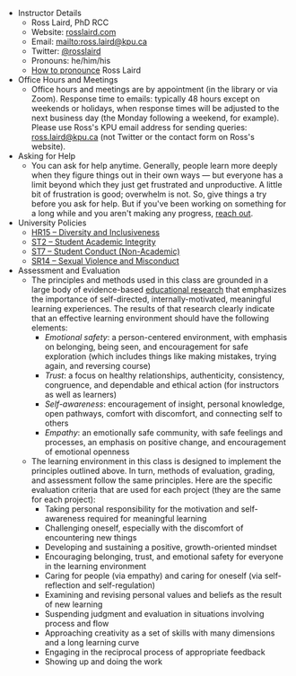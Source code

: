- Instructor Details
	- Ross Laird, PhD RCC
	- Website: [rosslaird.com](https://rosslaird.com/)
	- Email: [mailto:ross.laird@kpu.ca](ross.laird@kpu.ca)
	- Twitter: [@rosslaird](https://twitter.com/rosslaird)
	- Pronouns: he/him/his
	- [How to pronounce](https://namedrop.io/rosslaird) Ross Laird
- Office Hours and Meetings
	- Office hours and meetings are by appointment (in the library or via Zoom).
	  Response time to emails: typically 48 hours except on weekends or holidays, when response times will be adjusted to the next business day (the Monday following a weekend, for example). Please use Ross's KPU email address for sending queries: [ross.laird@kpu.ca](mailto:ross.laird@kpu.ca) (not Twitter or the contact form on Ross's website).
- Asking for Help
	- You can ask for help anytime. Generally, people learn more deeply when they figure things out in their own ways — but everyone has a limit beyond which they just get frustrated and unproductive. A little bit of frustration is good; overwhelm is not. So, give things a try before you ask for help. But if you've been working on something for a long while and you aren't making any progress, [reach out](mailto:ross.laird@kpu.ca).
- University Policies
	- [HR15 – Diversity and Inclusiveness](https://www.google.com/url?client=internal-element-cse&cx=011299098552178762367:asix4myddgk&q=https://www.kpu.ca/sites/default/files/Policies/HR15%2520Diversity%2520and%2520Inclusiveness%2520Policy.pdf&sa=U&ved=2ahUKEwjQ9M6lhdv5AhVRIjQIHRGZCE8QFnoECAUQAg&usg=AOvVaw3wOMmc4-XBZGVwrpSpa_pv)
	- [ST2 – Student Academic Integrity](https://www.google.com/url?client=internal-element-cse&cx=011299098552178762367:asix4myddgk&q=https://www.kpu.ca/sites/default/files/Policies/ST2%2520Student%2520Academic%2520Integrity%2520Procedure.pdf&sa=U&ved=2ahUKEwj17PGThdv5AhXvGTQIHXgGBG4QFnoECAYQAg&usg=AOvVaw35Tll8HYL1S6xm_tyttsfK)
	- [ST7 – Student Conduct (Non-Academic)](https://www.google.com/url?client=internal-element-cse&cx=011299098552178762367:asix4myddgk&q=https://www.kpu.ca/sites/default/files/Policies/ST7%2520Student%2520Conduct%2520Non%2520Academic%2520Policy.pdf&sa=U&ved=2ahUKEwjeh-uKhdv5AhUOLkQIHa2gBzEQFnoECAMQAg&usg=AOvVaw19w1D6Du9IcMisGXh7FHeO)
	- [SR14 – Sexual Violence and Misconduct](https://www.google.com/url?client=internal-element-cse&cx=011299098552178762367:asix4myddgk&q=https://www.kpu.ca/sites/default/files/Policies/SR14%2520Sexual%2520Violence%2520and%2520Misconduct%2520Policy.pdf&sa=U&ved=2ahUKEwiFz6CBhdv5AhWvBTQIHXD1DDIQFnoECAIQAg&usg=AOvVaw0R7fH6YLsXMBIHiCp2-UQb)
- Assessment and Evaluation
	- The principles and methods used in this class are grounded in a large body of evidence-based [educational research](https://www.rosslaird.com/articles/education/developing-knowledge/) that emphasizes the importance of self-directed, internally-motivated, meaningful learning experiences. The results of that research clearly indicate that an effective learning environment should have the following elements:
		- _Emotional safety_: a person-centered environment, with emphasis on belonging, being seen, and encouragement for safe exploration (which includes things like making mistakes, trying again, and reversing course)
		- _Trust_: a focus on healthy relationships, authenticity, consistency, congruence, and dependable and ethical action (for instructors as well as learners)
		- _Self-awareness_: encouragement of insight, personal knowledge, open pathways, comfort with discomfort, and connecting self to others
		- _Empathy_: an emotionally safe community, with safe feelings and processes, an emphasis on positive change, and encouragement of emotional openness
	- The learning environment in this class is designed to implement the principles outlined above. In turn, methods of evaluation, grading, and assessment follow the same principles. Here are the specific evaluation criteria that are used for each project (they are the same for each project):
		- Taking personal responsibility for the motivation and self-awareness required for meaningful learning
		- Challenging oneself, especially with the discomfort of encountering new things
		- Developing and sustaining a positive, growth-oriented mindset
		- Encouraging belonging, trust, and emotional safety for everyone in the learning environment
		- Caring for people (via empathy) and caring for oneself (via self-reflection and self-regulation)
		- Examining and revising personal values and beliefs as the result of new learning
		- Suspending judgment and evaluation in situations involving process and flow
		- Approaching creativity as a set of skills with many dimensions and a long learning curve
		- Engaging in the reciprocal process of appropriate feedback
		- Showing up and doing the work
